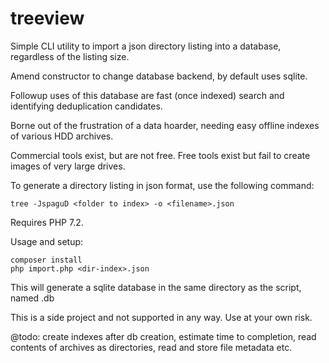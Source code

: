 # treeview

Simple CLI utility to import a json directory listing into a database, regardless of the listing size.

Amend constructor to change database backend, by default uses sqlite.

Followup uses of this database are fast (once indexed) search and identifying deduplication candidates.

Borne out of the frustration of a data hoarder, needing easy offline indexes of various HDD archives.

Commercial tools exist, but are not free. Free tools exist but fail to create images of very large drives.

To generate a directory listing in json format, use the following command:

```
tree -JspaguD <folder to index> -o <filename>.json
```

Requires PHP 7.2.

Usage and setup:

```
composer install
php import.php <dir-index>.json
```

This will generate a sqlite database in the same directory as the script, named <dir-index>.db

This is a side project and not supported in any way. Use at your own risk.

@todo: create indexes after db creation, estimate time to completion, read contents of archives as directories, read and store file metadata etc.

